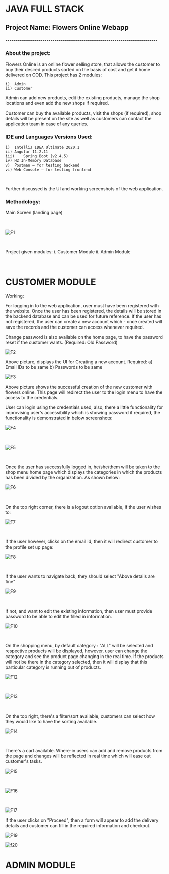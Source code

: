 # JAVA FULL STACK

## Project Name: Flowers Online Webapp
#### --------------------------------------------------------------------------
### About the project:

Flowers Online is an online flower selling store, that allows the customer to buy their desired products sorted on the basis of cost and get it home delivered on COD. This project has 2 modules:

	i)	Admin
	ii)	Customer

Admin can add new products, edit the existing products, manage the shop locations and even add the new shops if required.

Customer can buy the available products, visit the shops (if required), shop details will be present on the site as well as customers can contact the application team in case of any queries.

### IDE and Languages Versions Used:

	i)	IntelliJ IDEA Ultimate 2020.1
	ii)	Angular 11.2.11
	iii)	Spring Boot (v2.4.5)
	iv)	H2 In-Memory Database
	v)	Postman – for testing backend
	vi)	Web Console – for testing frontend

<br>

Further discussed is the UI and working screenshots of the web application.
 
### Methodology:
Main Screen (landing page)

<br>

![F1](https://user-images.githubusercontent.com/38985008/155876309-f8234ed6-7fdd-4ea7-bf00-8877800db807.jpg)

<br>

Project given modules:
i.	Customer Module
ii.	Admin Module

<br>

# CUSTOMER MODULE
Working:

For logging in to the web application, user must have been registered with the website. Once the user has been registered, the details will be stored in the backend database and can be used for future reference.
If the user has not registered, the user can create a new account which - once created will save the records and the customer can access whenever required.

Change password is also available on the home page, to have the password reset if the customer wants. (Required: Old Password)
 

 ![F2](https://user-images.githubusercontent.com/38985008/155876315-5f6921b0-838e-45ef-9e54-cef9f110706e.jpg)


Above picture, displays the UI for Creating a new account. Required:
a)	Email IDs to be same
b)	Passwords to be same


![F3](https://user-images.githubusercontent.com/38985008/155876337-2e3d528d-6b7a-41f7-89f1-b79ae82c3f1e.jpg)


Above picture shows the successful creation of the new customer with flowers online. This page will redirect the user to the login menu to have the access to the credentials.

User can login using the credentials used, also, there a little functionality for improvising user's accessibility which is showing password if required, the functionality is demonstrated in below screenshots:

![F4](https://user-images.githubusercontent.com/38985008/155876377-b4fcb02a-af62-46c5-9e78-986e10320533.jpg)

<br>

![F5](https://user-images.githubusercontent.com/38985008/155876384-2610027c-3899-48b2-8785-3b6c630978ad.jpg)

<br>

Once the user has successfully logged in, he/she/them will be taken to the shop menu home page which displays the categories in which the products has been divided by the organization. As shown below:

![F6](https://user-images.githubusercontent.com/38985008/155876478-49f486b8-0942-432c-8e90-bee248b11734.jpg)

<br>

On the top right corner, there is a logout option available, if the user wishes to:

![F7](https://user-images.githubusercontent.com/38985008/155876668-2aca900c-8f51-4576-9a90-9121c3a2d345.jpg)

<br>

If the user however, clicks on the email id, then it will redirect customer to the profile set up page:

![F8](https://user-images.githubusercontent.com/38985008/155876686-df497be1-8fb1-4a41-b2db-8418dfa83977.jpg)

<br>

If the user wants to navigate back, they should select "Above details are fine"

![F9](https://user-images.githubusercontent.com/38985008/155876697-51578445-db7d-41a7-9c5f-a3b8df7babc6.jpg)

<br>

If not, and want to edit the existing information, then user must provide password to be able to edit the filled in information.

![F10](https://user-images.githubusercontent.com/38985008/155876717-c8cee9fc-38c1-4a22-a787-cd02e8a5f13e.jpg)

<br>

On the shopping menu, by default category : "ALL" will be selected and respective products will be displayed, however, user can change the category and see the product page changing in the real time. If the products will not be there in the category selected, then it will display that this particular category is running out of products. 

![F12](https://user-images.githubusercontent.com/38985008/155876761-937b51a9-e86d-4037-bd0e-86a47b281cef.jpg)

<br>

![F13](https://user-images.githubusercontent.com/38985008/155876816-517c1b4a-b144-4399-8fc2-eb9ba1602233.jpg)

<br>

 On the top right, there's a filter/sort available, customers can select how they would like to have the sorting available.
 
 ![F14](https://user-images.githubusercontent.com/38985008/155876851-2fbc719d-684e-4ea2-8761-874b3f8515bd.jpg)

<br>

There's a cart available. Where-in users can add and remove products from the page and changes will be reflected in real time which will ease out customer's tasks.

![F15](https://user-images.githubusercontent.com/38985008/155876896-450b5a12-ff8f-4a00-904c-b322dc702ee3.jpg)

<br>

![F16](https://user-images.githubusercontent.com/38985008/155876917-26ba6169-29f6-48c4-8694-f11126c6cfe7.jpg)

<br>

![F17](https://user-images.githubusercontent.com/38985008/155876924-edddec08-07e6-4d44-be3d-ec622e666b02.jpg)

If the user clicks on "Proceed", then a form will appear to add the delivery details and customer can fill in the required information and checkout.

![F19](https://user-images.githubusercontent.com/38985008/155876945-ee845722-d6e3-4557-b88c-fca18452cf77.jpg)

![f20](https://user-images.githubusercontent.com/38985008/155876959-c49e4dc7-cee8-47e3-addd-b75b43753ef9.jpg)


# ADMIN MODULE
 
